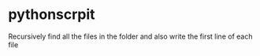 # pythonscrpit
Recursively find all the files in the folder and also write the first line of each file
